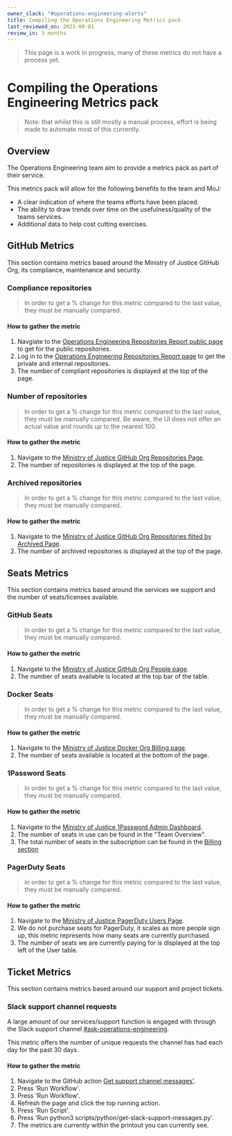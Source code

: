 ```yaml
---
owner_slack: "#operations-engineering-alerts"
title: Compiling the Operations Engineering Metrics pack
last_reviewed_on: 2023-09-01
review_in: 3 months
---
```


> This page is a work in progress, many of these metrics do not have a process yet.

# Compiling the Operations Engineering Metrics pack

> Note: that whilst this is still mostly a manual process, effort is being made to automate most of this currently.

## Overview

The Operations Engineering team aim to provide a metrics pack as part of their service.

This metrics pack will allow for the following benefits to the team and MoJ:

- A clear indication of where the teams efforts have been placed.
- The ability to draw trends over time on the usefulness/quality of the teams services.
- Additional data to help cost cutting exercises.

## GitHub Metrics

This section contains metrics based around the Ministry of Justice GitHub Org, its compliance, maintenance and security.

### Compliance repositories

> In order to get a % change for this metric compared to the last value, they must be manually compared.

#### How to gather the metric

1. Navgiate to the [Operations Engineering Repositories Report public page](https://operations-engineering-reports.cloud-platform.service.justice.gov.uk/public-github-repositories.html) to get for the public repositories.
2. Log in to the [Operations Engineering Repositories Report page](https://operations-engineering-reports.cloud-platform.service.justice.gov.uk) to get the private and internal repositories.
3. The number of compliant repositories is displayed at the top of the page.

### Number of repositories

> In order to get a % change for this metric compared to the last value, they must be manually compared.
> Be aware, the UI does not offer an actual value and rounds up to the nearest 100.

#### How to gather the metric

1. Navigate to the [Ministry of Justice GitHub Org Repositories Page](https://github.com/orgs/ministryofjustice/repositories).
2. The number of repositories is displayed at the top of the page.

### Archived repositories

> In order to get a % change for this metric compared to the last value, they must be manually compared.

#### How to gather the metric

1. Navigate to the [Ministry of Justice GitHub Org Repositories filted by Archived Page](https://github.com/orgs/ministryofjustice/repositories?q=&type=archived&language=&sort=).
2. The number of archived repositories is displayed at the top of the page.

## Seats Metrics

This section contains metrics based around the services we support and the number of seats/licenses available.

### GitHub Seats

> In order to get a % change for this metric compared to the last value, they must be manually compared.

#### How to gather the metric

1. Navigate to the [Ministry of Justice GitHub Org People page](https://github.com/orgs/ministryofjustice/people).
2. The number of seats available is located at the top bar of the table.

### Docker Seats

> In order to get a % change for this metric compared to the last value, they must be manually compared.

#### How to gather the metric

1. Navigate to the [Ministry of Justice Docker Org Billing page](https://hub.docker.com/orgs/ministryofjustice/billing/plan).
2. The number of seats available is located at the bottom of the page.

### 1Password Seats

> In order to get a % change for this metric compared to the last value, they must be manually compared.

#### How to gather the metric

1. Navigate to the [Ministry of Justice 1Password Admin Dashboard](https://ministryofjustice.1password.eu/home).
2. The number of seats in use can be found in the "Team Overview".
3. The total number of seats in the subscription can be found in the [Billing section](https://ministryofjustice.1password.eu/billing)

### PagerDuty Seats

> In order to get a % change for this metric compared to the last value, they must be manually compared.

#### How to gather the metric

1. Navigate to the [Ministry of Justice PagerDuty Users Page](https://moj-digital-tools.pagerduty.com/users-new).
2. We do not purchase seats for PagerDuty, it scales as more people sign up, this metric represents how many seats are currently purchased.
3. The number of seats we are currently paying for is displayed at the top left of the User table.

## Ticket Metrics

This section contains metrics based around our support and project tickets.

### Slack support channel requests

A large amount of our services/support function is engaged with through the Slack support channel [#ask-operations-engineering](https://mojdt.slack.com/archives/C01BUKJSZD4).

This metric offers the number of unique requests the channel has had each day for the past 30 days.

#### How to gather the metric

1. Navigate to the GitHub action [Get support channel messages'](https://github.com/ministryofjustice/operations-engineering/actions/workflows/get-support-channel-messages.yml).
2. Press 'Run Workflow'.
3. Press 'Run Workflow'.
4. Refresh the page and click the top running action.
5. Press 'Run Script'.
6. Press 'Run python3 scripts/python/get-slack-support-messages.py'.
7. The metrics are currently within the printout you can currently see.
